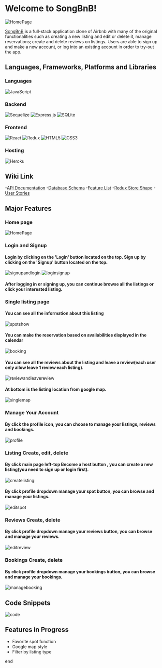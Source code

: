 # Welcome to SongBnB!
![HomePage](https://user-images.githubusercontent.com/105566877/211696440-ff25ea43-1c3e-4335-9e07-00d6706b993f.png)

[SongBnB](https://airbnb-aa.herokuapp.com/) is a full-stack application clone of Airbnb with many of the original functionalities such as creating a new listing and edit or delete it, manage reservations; create and delete reviews on listings. Users are able to sign up and make a new account, or log into an existing account in order to try-out the app.

## Languages, Frameworks, Platforms and Libraries
### Languages
![JavaScript](https://img.shields.io/badge/javascript-%23323330.svg?style=for-the-badge&logo=javascript&logoColor=%23F7DF1E)

### Backend
![Sequelize](https://img.shields.io/badge/Sequelize-52B0E7?style=for-the-badge&logo=Sequelize&logoColor=white) ![Express.js](https://img.shields.io/badge/express.js-%23404d59.svg?style=for-the-badge&logo=express&logoColor=%2361DAFB!) ![SQLite](https://img.shields.io/badge/sqlite-%2307405e.svg?style=for-the-badge&logo=sqlite&logoColor=white)

### Frontend
![React](https://img.shields.io/badge/react-%2320232a.svg?style=for-the-badge&logo=react&logoColor=%2361DAFB) ![Redux](https://img.shields.io/badge/redux-%23593d88.svg?style=for-the-badge&logo=redux&logoColor=white) ![HTML5](https://img.shields.io/badge/html5-%23E34F26.svg?style=for-the-badge&logo=html5&logoColor=white) ![CSS3](https://img.shields.io/badge/css3-%231572B6.svg?style=for-the-badge&logo=css3&logoColor=white)

### Hosting
![Heroku](https://img.shields.io/badge/heroku-%23430098.svg?style=for-the-badge&logo=heroku&logoColor=white)

## Wiki Link
-[API Documentation](https://github.com/NYDF/AirBnB-AA/wiki/API-Documentation)
-[Database Schema](https://github.com/NYDF/AirBnB-AA/wiki/Database-Schema)
-[Feature List](https://github.com/NYDF/AirBnB-AA/wiki/Feature-List)
-[Redux Store Shape](https://github.com/NYDF/AirBnB-AA/wiki/Redux-Store-Shape)
-[User Stories](https://github.com/NYDF/AirBnB-AA/wiki/User-Stories)

## Major Features
### Home page
![HomePage](https://user-images.githubusercontent.com/105566877/211696469-57d95658-eb25-4e1a-bd21-b234ea3d0261.png)


### Login and Signup
#### Login by clicking on the 'Login' button located on the top. Sign up by clicking on the 'Signup' button located on the top.
![signupandlogin](https://user-images.githubusercontent.com/105566877/211696577-92be1e1f-21df-4772-b7d8-c26bb06ac473.png)
![loginsignup](https://user-images.githubusercontent.com/105566877/211699272-1e18f49b-f4cf-4d77-be73-ea74b01cb517.jpg)

#### After logging in or signing up, you can continue browse all the listings or click your interested listing.
### Single listing page
#### You can see all the information about this listing
![spotshow](https://user-images.githubusercontent.com/105566877/211696865-15f11d1e-b0c1-4a9d-822f-d9b7f3a58c10.png)

#### You can make the reservation based on availabilities displayed in the calendar
![booking](https://user-images.githubusercontent.com/105566877/211699731-53b50194-5940-4194-a02f-fcc00c658fa6.png)

#### You can see all the reviews about the listing and leave a review(each user only allow leave 1 review each listing).
![reviewandleavereview](https://user-images.githubusercontent.com/105566877/211699772-de348868-bd9e-407d-804e-9436c436c527.png)

#### At bottom is the listing location from google map.
![singlemap](https://user-images.githubusercontent.com/105566877/211699825-7c377134-d956-411e-b58e-5967af67bcae.png)

### Manage Your Account
#### By click the profile icon, you can choose to manage your listings, reviews and bookings.
![profile](https://user-images.githubusercontent.com/105566877/211697694-86d6465c-e9c9-453d-b82b-9e3571a2c1c7.png)


### Listing  Create, edit, delete
#### By click main page left-top Become a host button , you can create a new listing(you need to sign up or login first).
![createlisting](https://user-images.githubusercontent.com/105566877/211697646-96c88d04-3e3d-49ef-a381-ce7212ddc8a1.png)

#### By click profile dropdown manage your spot button, you can browse and manage your listings.
![editspot](https://user-images.githubusercontent.com/105566877/211697878-0b4384e8-cd3c-4b40-bc46-f1944215ed06.png)

### Reviews  Create, delete
#### By click profile dropdown manage your reviews button, you can browse and manage your reviews.
![editreview](https://user-images.githubusercontent.com/105566877/211698118-bfbcd374-b316-4925-b3a6-7666c94cd504.png)

### Bookings  Create, delete
#### By click profile dropdown manage your bookings button, you can browse and manage your bookings.
![managebooking](https://user-images.githubusercontent.com/105566877/211698242-a9e6afb1-dc46-452c-b2a5-709a166cf4e7.png)


## Code Snippets
![code](https://user-images.githubusercontent.com/105566877/211698575-2fa75548-3991-416a-8dad-6f53afe00f49.png)


 ## Features in Progress
* Favorite spot function
* Google map style
* Filter by listing type

end
